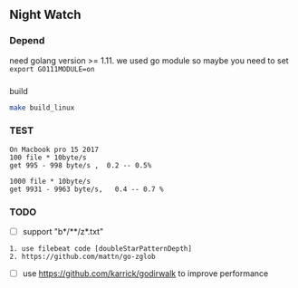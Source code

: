 ## Night Watch



### Depend
need golang version >= 1.11.
we used go module
so maybe you need to set ```export GO111MODULE=on```


### 
build
```bash
make build_linux
```


### TEST
```
On Macbook pro 15 2017 
100 file * 10byte/s
get 995 - 998 byte/s ,  0.2 -- 0.5%

1000 file * 10byte/s
get 9931 - 9963 byte/s,   0.4 -- 0.7 %
```





### TODO
- [ ] support "b*/**/z*.txt"
```
1. use filebeat code [doubleStarPatternDepth]
2. https://github.com/mattn/go-zglob
```
- [ ] use https://github.com/karrick/godirwalk to improve performance